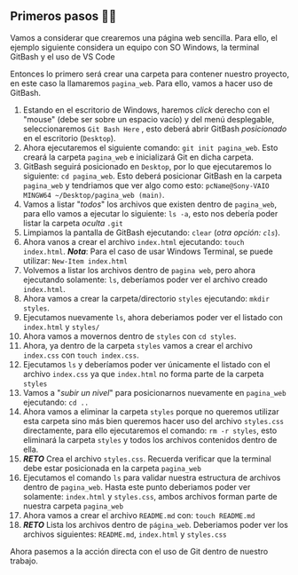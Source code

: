 ## Primeros pasos 🚶‍♂️

Vamos a considerar que crearemos una página web sencilla. Para ello, el ejemplo siguiente considera un equipo con SO Windows, la terminal GitBash y el uso de VS Code  

Entonces lo primero será crear una carpeta para contener nuestro proyecto, en este caso la llamaremos `pagina_web`. Para ello, vamos a hacer uso de GitBash.

1. Estando en el escritorio de Windows, haremos *click* derecho con el "mouse" (debe ser sobre un espacio vacío) y del menú desplegable, seleccionaremos `Git Bash Here` , esto deberá abrir GitBash *posicionado* en el escritorio (`Desktop`).
2. Ahora ejecutaremos el siguiente comando: `git init pagina_web`. Esto creará la carpeta `pagina_web` e inicializará Git en dicha carpeta.
3. GitBash seguirá posicionado en `Desktop`, por  lo que ejecutaremos lo siguiente: `cd pagina_web`. Esto deberá posicionar GitBash en la carpeta `pagina_web` y tendriamos que ver algo como esto: `pcName@Sony-VAIO MINGW64 ~/Desktop/pagina_web (main)`.
4. Vamos a listar "*todos*" los archivos que existen dentro de `pagina_web`, para ello vamos a ejecutar lo siguiente: `ls -a`, esto nos debería poder listar la carpeta *oculta* `.git`
5. Limpiamos la pantalla de GitBash ejecutando: `clear` (*otra opción: `cls`*).
6. Ahora vanos a crear el archivo `index.html` ejecutando: `touch index.html`. ***Nota***: Para el caso de usar Windows Terminal, se puede utilizar: `New-Item index.html`
7. Volvemos a listar los archivos dentro de `pagina web`, pero ahora ejecutando solamente: `ls`, deberíamos poder ver el archivo creado `index.html`.
8. Ahora vamos a crear la carpeta/directorio `styles` ejecutando: `mkdir styles`.
9. Ejecutamos nuevamente `ls`, ahora deberiamos poder ver el listado con `index.html` y `styles/`
10. Ahora vamos a movernos dentro de `styles` con `cd styles`.
11. Ahora, ya dentro de la carpeta `styles` vamos a crear el archivo `index.css` con `touch index.css`.
12. Ejecutamos `ls` y deberíamos poder ver únicamente el listado con el archivo `index.css` ya que `index.html` no forma parte de la carpeta `styles`
13. Vamos a "*subir un nivel*" para posicionarnos nuevamente en `pagina_web` ejecutando: `cd ..`
14. Ahora vamos a eliminar la carpeta `styles` porque no queremos utilizar esta carpeta sino más bien queremos hacer uso del archivo `styles.css` directamente, para ello ejecutaremos el comando: `rm -r styles`, esto eliminará la carpeta `styles` y todos los archivos contenidos dentro de ella.
15. ***RETO*** Crea el archivo `styles.css`. Recuerda verificar que la terminal debe estar posicionada en la carpeta `pagina_web`
16. Ejecutamos el comando `ls` para validar nuestra estructura de archivos dentro de `pagina_web`. Hasta este punto deberiamos poder ver solamente: `index.html` y `styles.css`, ambos archivos forman parte de nuestra carpeta `pagina_web`
17. Ahora vamos a crear el archivo `README.md` con: `touch README.md`
18. ***RETO*** Lista los archivos dentro de `página_web`. Deberiamos poder ver los archivos siguientes: `README.md`, `index.html` y `styles.css`

Ahora pasemos a la acción directa con el uso de Git dentro de nuestro trabajo.